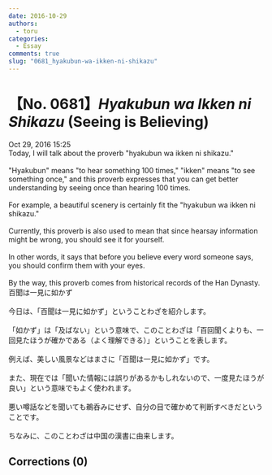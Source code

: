 ```yaml
---
date: 2016-10-29
authors:
  - toru
categories:
  - Essay
comments: true
slug: "0681_hyakubun-wa-ikken-ni-shikazu"
---
```


# 【No. 0681】<strong><em>Hyakubun wa Ikken ni Shikazu</strong></em> (Seeing is Believing)
<div class="date">Oct 29, 2016 15:25</div>
<div id="post"><div id="body_show_ori">
Today, I will talk about the proverb "hyakubun wa ikken ni shikazu."<br/><br/>"Hyakubun" means "to hear something 100 times," "ikken" means "to see something once," and this proverb expresses that you can get better understanding by seeing once than hearing 100 times.<br/><br/>For example, a beautiful scenery is certainly fit the "hyakubun wa ikken ni shikazu."<br/><br/>Currently, this proverb is also used to mean that since hearsay information might be wrong, you should see it for yourself.<br/><br/>In other words, it says that before you believe every word someone says, you should confirm them with your eyes.<br/><br/>By the way, this proverb comes from historical records of the Han Dynasty.
</div></div>

<!-- more -->

<div id="post_ja"><div id="body_show_mo">
百聞は一見に如かず<br/><br/>今日は、「百聞は一見に如かず」ということわざを紹介します。<br/><br/>「如かず」は「及ばない」という意味で、このことわざは「百回聞くよりも、一回見たほうが確かである（よく理解できる）」ということを表します。<br/><br/>例えば、美しい風景などはまさに「百聞は一見に如かず」です。<br/><br/>また、現在では「聞いた情報には誤りがあるかもしれないので、一度見たほうが良い」という意味でもよく使われます。<br/><br/>悪い噂話などを聞いても鵜呑みにせず、自分の目で確かめて判断すべきだということです。<br/><br/>ちなみに、このことわざは中国の漢書に由来します。
</div></div>

## Corrections (0)

